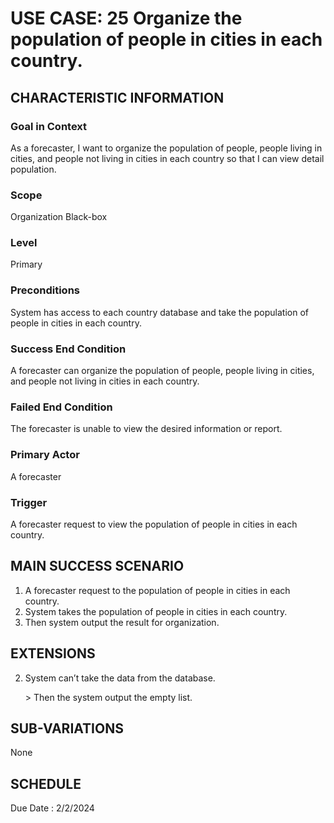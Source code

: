 # USE CASE: 25 Organize the population of people in cities in each country.
## CHARACTERISTIC INFORMATION

### Goal in Context

As a forecaster, I want to organize the population of people, people living in cities, and people not living in cities in each country so that I can view detail population.
### Scope

Organization Black-box

### Level

Primary

### Preconditions

System has access to each country database and take the population of people in cities in each country.

### Success End Condition

A forecaster can organize the population of people, people living in cities, and people not living in cities in each country.
### Failed End Condition

The forecaster is unable to view the desired information or report.

### Primary Actor

A forecaster

### Trigger

A forecaster request to view the population of people in cities in each country.

## MAIN SUCCESS SCENARIO

1.  A forecaster request to the population of people in cities in each country.
2.  System takes the population of people in cities in each country.
3.  Then system output the result for organization.

## EXTENSIONS
 
2. System can’t take the data from the database.

   ​> Then the system output the empty list.

## SUB-VARIATIONS

None

## SCHEDULE

Due Date : 2/2/2024
